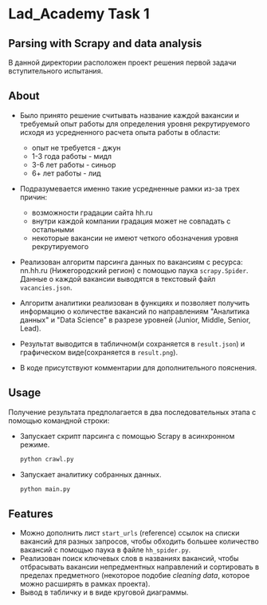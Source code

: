 # Lad_Academy Task 1
## Parsing with Scrapy and data analysis

В данной директории расположен проект решения первой задачи вступительного испытания.

## About
- Было принято решение считывать название каждой вакансии и требуемый опыт работы для определения уровня рекрутируемого исходя из усредненного расчета опыта работы в области:
    - опыт не требуется - джун
    - 1-3 года работы - мидл
    - 3-6 лет работы - синьор
    - 6+ лет работы - лид
- Подразумевается именно такие усредненные рамки из-за трех причин:
    - возможности градации сайта hh.ru
    - внутри каждой компании градация может не совпадать с остальными
    - некоторые вакансии не имеют четкого обозначения уровня рекрутируемого
- Реализован алгоритм парсинга данных по вакансиям с ресурса: nn.hh.ru (Нижегородский регион) с помощью паука `scrapy.Spider`. Данные о каждой вакансии выводятся в текстовый файл `vacancies.json`.
- Алгоритм аналитики реализован в функциях и позволяет получить информацию о количестве вакансий по направлениям "Аналитика данных" и "Data Science" в разрезе уровней (Junior, Middle, Senior, Lead).
- Результат выводится в табличном(и сохраняется в `result.json`) и графическом виде(сохраняется в `result.png`).

- В коде присутствуют комментарии для дополнительного пояснения.



## Usage

Получение результата предполагается в два последовательных этапа с помощью командной строки:
- Запускает скрипт парсинга с помощью Scrapy в асинхронном режиме.
    ```sh
    python crawl.py
    ```
- Запускает аналитику собранных данных.
    ```sh
    python main.py
    ```

## Features
- Можно дополнить лист `start_urls` (reference) ссылок на списки вакансий для разных запросов, чтобы обходить большее количество вакансий с помощью паука в файле `hh_spider.py`.
- Реализован поиск ключевых слов в названиях вакансий, чтобы отбрасывать вакансии непредментных направлений и сортировать в пределах предметного (некоторое подобие _cleaning data_, которое можно расширять в рамках проекта).
- Вывод в табличку и в виде круговой диаграммы.
